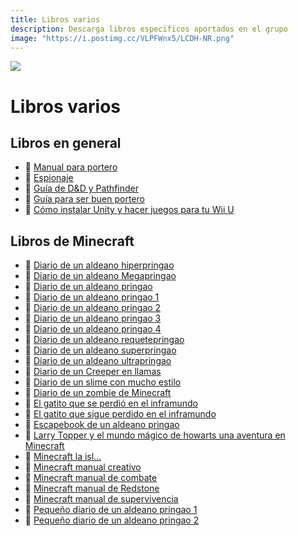 ```yaml
---
title: Libros varios
description: Descarga libros especificos aportados en el grupo
image: "https://i.postimg.cc/VLPFWnx5/LCDH-NR.png"
---
```

![](https://i.postimg.cc/R0Zqh1DP/Libros-var.png)
# Libros varios


## Libros en general

- 🍩 [Manual para portero](https://cdn.me-qr.com/pdf/13997110.pdf)
- 🍩 [Espionaje](https://s3.documentcloud.org/documents/889134/games.pdf)
- 🍩 [Guía de D&D y Pathfinder](https://drive.google.com/drive/folders/1SAiqnHnqvwxyY59WKlleTKFqNG22iDN5)
- 🍩 [Guía para ser buen portero](https://cdn.me-qr.com/pdf/13997110.pdf)
- 🍩 [Cómo instalar Unity y hacer juegos para tu Wii U](https://drive.google.com/file/d/1_bSuB2jwqHPBFjcF_YiHazI-js_ftQFF/view?usp=drivesdk)



## Libros de Minecraft

- 🍩 [Diario de un aldeano hiperpringao](https://www.mediafire.com/file/uz672qzbmryiui6/_Coleccion_Minecraft-20230603T204537Z-001.zip/file)
- 🍩 [Diario de un aldeano Megapringao](https://www.mediafire.com/file/uz672qzbmryiui6/_Coleccion_Minecraft-20230603T204537Z-001.zip/file)
- 🍩 [Diario de un aldeano pringao](https://www.mediafire.com/file/uz672qzbmryiui6/_Coleccion_Minecraft-20230603T204537Z-001.zip/file)
- 🍩 [Diario de un aldeano pringao 1](https://www.mediafire.com/file/uz672qzbmryiui6/_Coleccion_Minecraft-20230603T204537Z-001.zip/file)
- 🍩 [Diario de un aldeano pringao 2](https://www.mediafire.com/file/uz672qzbmryiui6/_Coleccion_Minecraft-20230603T204537Z-001.zip/file)
- 🍩 [Diario de un aldeano pringao 3](https://www.mediafire.com/file/uz672qzbmryiui6/_Coleccion_Minecraft-20230603T204537Z-001.zip/file)
- 🍩 [Diario de un aldeano pringao 4](https://www.mediafire.com/file/uz672qzbmryiui6/_Coleccion_Minecraft-20230603T204537Z-001.zip/file)
- 🍩 [Diario de un aldeano requetepringao](https://www.mediafire.com/file/uz672qzbmryiui6/_Coleccion_Minecraft-20230603T204537Z-001.zip/file)
- 🍩 [Diario de un aldeano superpringao](https://www.mediafire.com/file/uz672qzbmryiui6/_Coleccion_Minecraft-20230603T204537Z-001.zip/file)
- 🍩 [Diario de un aldeano ultrapringao](https://www.mediafire.com/file/uz672qzbmryiui6/_Coleccion_Minecraft-20230603T204537Z-001.zip/file)
- 🍩 [Diario de un Creeper en llamas](https://www.mediafire.com/file/uz672qzbmryiui6/_Coleccion_Minecraft-20230603T204537Z-001.zip/file)
- 🍩 [Diario de un slime con mucho estilo](https://www.mediafire.com/file/uz672qzbmryiui6/_Coleccion_Minecraft-20230603T204537Z-001.zip/file)
- 🍩 [Diario de un zombie de Minecraft](https://www.mediafire.com/file/uz672qzbmryiui6/_Coleccion_Minecraft-20230603T204537Z-001.zip/file)
- 🍩 [El gatito que se perdió en el inframundo](https://www.mediafire.com/file/uz672qzbmryiui6/_Coleccion_Minecraft-20230603T204537Z-001.zip/file)
- 🍩 [El gatito que sigue perdido en el inframundo](https://www.mediafire.com/file/uz672qzbmryiui6/_Coleccion_Minecraft-20230603T204537Z-001.zip/file)
- 🍩 [Escapebook de un aldeano pringao](https://www.mediafire.com/file/uz672qzbmryiui6/_Coleccion_Minecraft-20230603T204537Z-001.zip/file)
- 🍩 [Larry Topper y el mundo mágico de howarts una aventura en Minecraft](https://www.mediafire.com/file/uz672qzbmryiui6/_Coleccion_Minecraft-20230603T204537Z-001.zip/file)
- 🍩 [Minecraft la isl…](https://www.mediafire.com/file/uz672qzbmryiui6/_Coleccion_Minecraft-20230603T204537Z-001.zip/file)
- 🍩 [Minecraft manual creativo](https://www.mediafire.com/file/uz672qzbmryiui6/_Coleccion_Minecraft-20230603T204537Z-001.zip/file)
- 🍩 [Minecraft manual de combate](https://www.mediafire.com/file/uz672qzbmryiui6/_Coleccion_Minecraft-20230603T204537Z-001.zip/file)
- 🍩 [Minecraft manual de Redstone](https://www.mediafire.com/file/uz672qzbmryiui6/_Coleccion_Minecraft-20230603T204537Z-001.zip/file)
- 🍩 [Minecraft manual de supervivencia](https://www.mediafire.com/file/uz672qzbmryiui6/_Coleccion_Minecraft-20230603T204537Z-001.zip/file)
- 🍩 [Pequeño diario de un aldeano pringao 1](https://www.mediafire.com/file/uz672qzbmryiui6/_Coleccion_Minecraft-20230603T204537Z-001.zip/file)
- 🍩 [Pequeño diario de un aldeano pringao 2](https://www.mediafire.com/file/uz672qzbmryiui6/_Coleccion_Minecraft-20230603T204537Z-001.zip/file)

